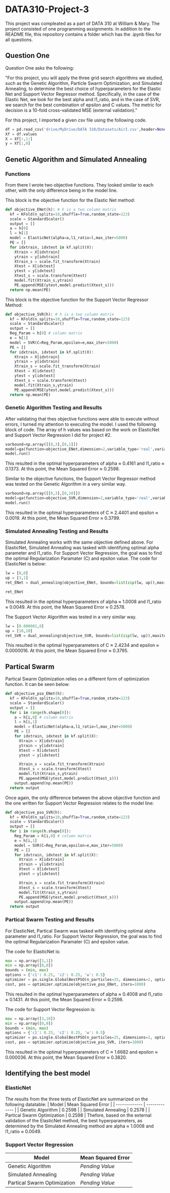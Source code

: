 # DATA310-Project-3
This project was compleated as a part of DATA 310 at William & Mary. The project consisted of one programming assignments. In addition to the README file, this repository contains a folder which has the .ipynb files for all questions.

## Question One

Question One asks the following: 

"For this project, you will apply the three grid search algorithms we studied, such as the Genetic Algorithm, Particle Swarm Optimization, and Simulated Annealing, to determine the best choice of hyperparameters for the Elastic Net and Support Vector Regressor method. Specifically, in the case of the Elastic Net, we look for the best alpha and l1_ratio, and in the case of SVR, we search for the best combination of epsilon and C values. The metric for decision is a 10-fold cross-validated MSE (external validation)."

For this project, I imported a given csv file using the following code.
```Python
df = pd.read_csv('drive/MyDrive/DATA 310/Datasets/AirI.csv',header=None)
Xf = df.values
X = Xf[:,1:]
y = Xf[:,0]
```

## Genetic Algorithm and Simulated Annealing
### Functions
From there I wrote two objective functions. They looked similar to each other, with the only difference being in the model line. 

This block is the objective function for the Elastic Net method:
```Python
def objective_ENet(h): # h is a two column matrix
  kf = KFold(n_splits=10,shuffle=True,random_state=123)
  scale = StandardScaler()
  output = [] 
  a = h[0]
  l = h[1]
  model = ElasticNet(alpha=a,l1_ratio=l,max_iter=5000)
  PE = []
  for idxtrain, idxtest in kf.split(X):
    Xtrain = X[idxtrain]
    ytrain = y[idxtrain]
    Xtrain_s = scale.fit_transform(Xtrain)
    Xtest = X[idxtest]
    ytest = y[idxtest]
    Xtest_s = scale.transform(Xtest)
    model.fit(Xtrain_s,ytrain)
    PE.append(MSE(ytest,model.predict(Xtest_s)))
  return np.mean(PE)
```

This block is the objective function for the Support Vector Regressor Method:
```Python
def objective_SVR(h): # h is a two column matrix
  kf = KFold(n_splits=10,shuffle=True,random_state=123)
  scale = StandardScaler()
  output = [] 
  Reg_Param = h[0] # column matrix 
  e = h[1]
  model = SVR(C=Reg_Param,epsilon=e,max_iter=5000)
  PE = []
  for idxtrain, idxtest in kf.split(X):
    Xtrain = X[idxtrain]
    ytrain = y[idxtrain]
    Xtrain_s = scale.fit_transform(Xtrain)
    Xtest = X[idxtest]
    ytest = y[idxtest]
    Xtest_s = scale.transform(Xtest)
    model.fit(Xtrain_s,ytrain)
    PE.append(MSE(ytest,model.predict(Xtest_s)))
  return np.mean(PE)
```

### Genetic Algorithm Testing and Results
After validating that thes objective functions were able to execute without errors, I turned my attention to executing the model. I used the following block of code. The array of h values was based on the work on ElasticNet and Support Vector Regression I did for project #2.
```Python
varbound=np.array([[0,3],[0,1]])
model=ga(function=objective_ENet,dimension=2,variable_type='real',variable_boundaries=varbound)
model.run()
```
This resulted in the optimal hyperparameters of alpha ≈ 0.4161 and l1_ratio ≈ 0.1373. At this point, the Mean Squared Error ≈ 0.2598.

Similar to the objective functions, the Support Vector Regressor method was tested on the Genetic Algorithm in a very similar way.
```Python
varbound=np.array([[0,3],[0,10]])
model=ga(function=objective_SVR,dimension=2,variable_type='real',variable_boundaries=varbound)
model.run()
```
This resulted in the optimal hyperparameters of C ≈ 2.4401 and epsilon ≈ 0.0019. At this point, the Mean Squared Error ≈ 0.3799.

### Simulated Annealing Testing and Results

Simulated Annealing works with the same objective defined above. For ElasticNet, Simulated Annealing was tasked with identifying optimal alpha parameter and l1_ratio. For Support Vector Regression, the goal was to find the optimal Regularization Paramater (C) and epsilon value.
The code for ElasticNet is below:
```Python
lw = [0,0]
up = [3,1]
ret_ENet = dual_annealing(objective_ENet, bounds=list(zip(lw, up)),maxiter=10000,maxfun=10000)

ret_ENet
```
This resulted in the optimal hyperparameters of alpha ≈ 1.0008 and l1_ratio ≈ 0.0049. At this point, the Mean Squared Error ≈ 0.2578.

The Support Vector Algorithm was tested in a very similar way.
```Python
lw = [0.000001,0]
up = [10,10]
ret_SVR = dual_annealing(objective_SVR, bounds=list(zip(lw, up)),maxiter=10000,maxfun=10000)
```
This resulted in the optimal hyperparameters of C ≈ 2.4234 and epsilon ≈ 0.0000016. At this point, the Mean Squared Error ≈ 0.3795.

## Partical Swarm
Partical Swarm Optimization relies on a different form of optimization function. It can be seen below:

```Python
def objective_pso_ENet(h):
  kf = KFold(n_splits=10,shuffle=True,random_state=123)
  scale = StandardScaler()
  output = [] 
  for i in range(h.shape[0]):
    a = h[i,0] # column matrix 
    l = h[i,1]
    model = ElasticNet(alpha=a,l1_ratio=l,max_iter=5000)
    PE = []
    for idxtrain, idxtest in kf.split(X):
      Xtrain = X[idxtrain]
      ytrain = y[idxtrain]
      Xtest = X[idxtest]
      ytest = y[idxtest]

      Xtrain_s = scale.fit_transform(Xtrain)
      Xtest_s = scale.transform(Xtest)
      model.fit(Xtrain_s,ytrain)
      PE.append(MSE(ytest,model.predict(Xtest_s)))
    output.append(np.mean(PE))
  return output
  ```
  Once again, the only difference between the above objective function and the one written for Support Vector Regression relates to the model line:
```Python  
def objective_pso_SVR(h):
  kf = KFold(n_splits=10,shuffle=True,random_state=123)
  scale = StandardScaler()
  output = [] 
  for i in range(h.shape[0]):
    Reg_Param = h[i,0] # column matrix 
    e = h[i,1]
    model = SVR(C=Reg_Param,epsilon=e,max_iter=5000)
    PE = []
    for idxtrain, idxtest in kf.split(X):
      Xtrain = X[idxtrain]
      ytrain = y[idxtrain]
      Xtest = X[idxtest]
      ytest = y[idxtest]

      Xtrain_s = scale.fit_transform(Xtrain)
      Xtest_s = scale.transform(Xtest)
      model.fit(Xtrain_s,ytrain)
      PE.append(MSE(ytest,model.predict(Xtest_s)))
    output.append(np.mean(PE))
  return output
  ```
### Partical Swarm Testing and Results

For ElasticNet, Partical Swarm was tasked with identifying optimal alpha parameter and l1_ratio. For Support Vector Regression, the goal was to find the optimal Regularization Paramater (C) and epsilon value.

The code for ElasticNet is:
```Python
max = np.array([3,1])
min = np.array([0,0])
bounds = (min, max)
options = {'c1': 0.25, 'c2': 0.25, 'w': 0.5}
optimizer = ps.single.GlobalBestPSO(n_particles=25, dimensions=2, options=options, bounds=bounds)
cost, pos = optimizer.optimize(objective_pso_ENet, iters=1000)
```
This resulted in the optimal hyperparameters of alpha ≈ 0.4008 and l1_ratio ≈ 0.1431. At this point, the Mean Squared Error ≈ 0.2598.

The code for Support Vector Regression is:
```Python
max = np.array([3,10])
min = np.array([0,0])
bounds = (min, max)
options = {'c1': 0.25, 'c2': 0.25, 'w': 0.5}
optimizer = ps.single.GlobalBestPSO(n_particles=25, dimensions=2, options=options, bounds=bounds)
cost, pos = optimizer.optimize(objective_pso_SVR, iters=1000)
```
This resulted in the optimal hyperparameters of C ≈ 1.6682 and epsilon ≈ 0.000036. At this point, the Mean Squared Error ≈ 0.3820.

## Identifying the best model
### ElasticNet
The results from the three tests of ElasticNet are summarized on the following datatable:
| Model  | Mean Squared Error |
| ------------- | ------------- |
| Genetic Algorithm  | 0.2598  |
| Simulated Annealing  | 0.2578 |
| Partical Swarm Optimization | 0.2598 |
Thefore, based on the external validation of the ElasticNet method, the best hyperparameters, as determined by the Simulated Annealing method are alpha ≈ 1.0008 and l1_ratio ≈ 0.0049.

### Support Vector Regression
| Model  | Mean Squared Error |
| ------------- | ------------- |
| Genetic Algorithm  |  _Pending Value_ |
| Simulated Annealing  | _Pending Value_  |
| Partical Swarm Optimization | _Pending Value_  |


